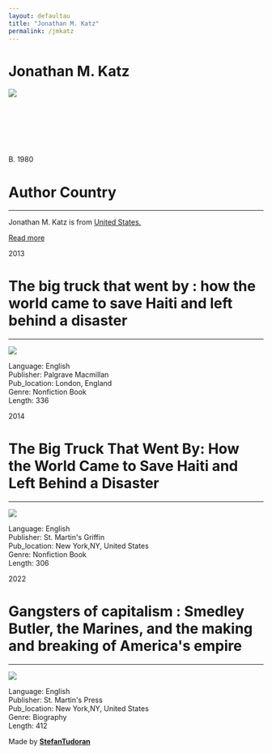 ```yaml
---
layout: defaultau
title: "Jonathan M. Katz"
permalink: /jmkatz
---
```

<!-- partial:index.partial.html -->
<div class="content">
    <h1>Jonathan M. Katz</h1>
    <div class="quote">
        <div><img src="https://d1y8sb8igg2f8e.cloudfront.net/images/web-JonathanKatz.original.jpg" class="logo"></div>
    </div>
    <div class="timeline">
        <div style="padding-bottom:100px;"></div>
        <div class="block">
            <div class="date right"><p class="right"> B. 1980 </p></div>
            <div class="dot"></div>
            <div class="left first">
            <div class="author_country">
                <h1>Author Country</h1><hr>
          <div class="aclocation">  <p>Jonathan M. Katz is from <a href="http://localhost:4000/1">United States.</a></p></div>
              <div class="acreadmore">   <a href="https://en.wikipedia.org/wiki/Jonathan_M._Katz" target="_blank">Read more</a></div>
            </div>
            </div>
        </div>
        <div class="block">
            <div class="date left"><p class="left">2013</p></div>
            <div class="dot"></div>
            <div class="right">
                <h1>The big truck that went by : how the world came to save Haiti and left behind a disaster</h1><hr>
                <p><img src="https://images.squarespace-cdn.com/content/v1/58a76bf3e58c62fa405df130/1487369030568-GC00WBDJZFTFEI865M4D/Jonathan+M+Katz+Journalist+Author+Speaker+The+Big+Truck+That+Went+By+How+the+World+Came+to+Save+Haiti+and+Left+Behind+a+Disaster+Award+Winning+PEN+Literary+Awards+Lukas+Prizes+Harvard+Columbia+Cover+Campus+FIrst+Year+Experience+Reading+Reads?format=750w.jpg"></p>
                <p>
                Language: English <br/>
                Publisher: Palgrave Macmillan<br/>
                Pub_location: London, England<br/>
                Genre: Nonfiction Book <br/>
                Length: 336</p>
            </div>
        </div>
        <div class="block">
            <div class="date right"><p class="right">2014</p></div>
            <div class="dot"></div>
            <div class="left hide">
                <h1>The Big Truck That Went By: How the World Came to Save Haiti and Left Behind a Disaster</h1><hr>
                <p><img src="https://images.squarespace-cdn.com/content/v1/58a76bf3e58c62fa405df130/1487369030568-GC00WBDJZFTFEI865M4D/Jonathan+M+Katz+Journalist+Author+Speaker+The+Big+Truck+That+Went+By+How+the+World+Came+to+Save+Haiti+and+Left+Behind+a+Disaster+Award+Winning+PEN+Literary+Awards+Lukas+Prizes+Harvard+Columbia+Cover+Campus+FIrst+Year+Experience+Reading+Reads?format=750w.jpg"></p>
                <p>Language: English <br/>
                Publisher: St. Martin's Griffin<br/>
                Pub_location: New York,NY, United States <br/>
                Genre: Nonfiction Book <br/>
                Length: 306</p>
            </div>
        </div>
        <div class="block">
            <div class="date left"><p class="left">2022</p></div>
            <div class="dot"></div>
            <div class="right hide">
                <h1>Gangsters of capitalism : Smedley Butler, the Marines, and the making and breaking of America's empire</h1><hr>
                <p><img src="https://images.squarespace-cdn.com/content/v1/58a76bf3e58c62fa405df130/1631898123679-IYYS81Y4JNPCE552ZN2Z/Gangsters+of+Capitalism+Smedley+Butler+America%27s+Empire+Jonathan+M+Katz.jpg?format=750w.jpg"></p>
                <p>Language: English <br/>
                Publisher: St. Martin's Press<br/>
                Pub_location: New York,NY, United States<br/>
                Genre: Biography<br/>
                Length: 412</p>
            </div>
        </div>
        <div id="footer">
        <p id="copyright">Made by&nbsp;<strong><a href="https://www.linkedin.com/in/nicolae-stefan-tudoran-b02291127/" target="_blank">StefanTudoran</a></strong></p>
    </div>
</div>
<!-- partial -->
  <script src='https://cdnjs.cloudflare.com/ajax/libs/jquery/3.1.1/jquery.min.js'></script><script  src="assets/js/authorscript.js"></script>
